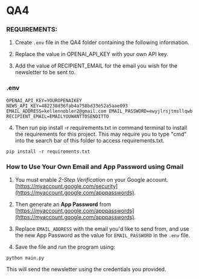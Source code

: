 # QA4

### REQUIREMENTS:

1. Create `.env` file in the QA4 folder containing the following information.

2. Replace the value in OPENAI_API_KEY with your own API key.

3. Add the value of RECIPIENT_EMAIL for the email you wish for the newsletter to be sent to.


### .env

`OPENAI_API_KEY=YOUROPENAIKEY
NEWS_API_KEY=482238d36fab4a758bd33e52a5aae093
EMAIL_ADDRESS=kellennobler2@gmail.com
EMAIL_PASSWORD=ewyjlrsjtmsllqwb
RECIPIENT_EMAIL=EMAILYOUWANTTOSENDITTO`


4. Then run pip install -r requirements.txt in command terminal to install the requirements for this project. This may require you to type "cmd" into the search bar of this folder to access requirements.txt.


`pip install -r requirements.txt`



### How to Use Your Own Email and App Password using Gmail

1. You must enable *2-Step Verification* on your Google account. [https://myaccount.google.com/security](https://myaccount.google.com/apppasswords).

2. Then generate an **App Password** from [https://myaccount.google.com/apppasswords](https://myaccount.google.com/apppasswords).

3. Replace `EMAIL_ADDRESS` with the email you'd like to send from, and use the new App Password as the value for `EMAIL_PASSWORD` in the `.env` file.

4. Save the file and run the program using:

```
python main.py
```

This will send the newsletter using the credentials you provided.
